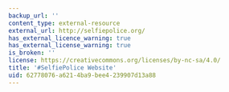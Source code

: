 ```yaml
---
backup_url: ''
content_type: external-resource
external_url: http://selfiepolice.org/
has_external_licence_warning: true
has_external_license_warning: true
is_broken: ''
license: https://creativecommons.org/licenses/by-nc-sa/4.0/
title: '#SelfiePolice Website'
uid: 62778076-a621-4ba9-bee4-239907d13a88
---
```

